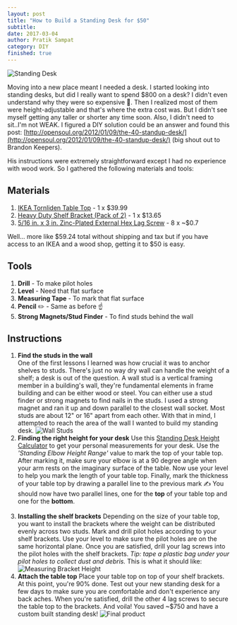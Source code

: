 ```yaml
---
layout: post
title: "How to Build a Standing Desk for $50"
subtitle:
date: 2017-03-04
author: Pratik Sampat
category: DIY
finished: true
---
```


![Standing Desk](../img/blog/how-to-build-50-desk/IMG_1934.jpg)

Moving into a new place meant I needed a desk. I started looking into standing desks, but did I really want to spend $800 on a desk? I didn't even understand why they were so expensive :thinking:.  Then I realized most of them were height-adjustable and that's where the extra cost was.  But I didn't see myself getting any taller or shorter any time soon. Also, I didn't need to sit..I'm not WEAK. I figured a DIY solution could be an answer and found this post: [http://opensoul.org/2012/01/09/the-40-standup-desk/](http://opensoul.org/2012/01/09/the-40-standup-desk/) (big shout out to Brandon Keepers).  

His instructions were extremely straightforward except I had no experience with wood work. So I gathered the following materials and tools:

## Materials
1. [IKEA Tornliden Table Top](http://www.ikea.com/us/en/catalog/products/20251479/#/20240626) - 1 x $39.99
2. [Heavy Duty Shelf Bracket (Pack of 2)](https://www.amazon.com/Knape-Vogt-208WH500-Heavy-Bracket/dp/B00004YK8T) - 1 x $13.65
3. [5/16 in. x 3 in. Zinc-Plated External Hex Lag Screw](http://www.homedepot.com/p/Everbilt-5-16-in-x-3-in-Zinc-Plated-External-Hex-Lag-Screw-50-per-Box-801460/204282515) - 8 x ~$0.7

Well... more like $59.24 total without shipping and tax but if you have access to an IKEA and a wood shop, getting it to $50 is easy.

## Tools
1. **Drill** - To make pilot holes
2. **Level** - Need that flat surface
3. **Measuring Tape** - To mark that flat surface
4. **Pencil** :pencil2: - Same as before :point_up:
5. **Strong Magnets/Stud Finder** - To find studs behind the wall

## Instructions

1. **Find the studs in the wall**  
    One of the first lessons I learned was how crucial it was to anchor shelves to studs. There's just no way dry wall can handle the weight of a shelf; a desk is out of the question.  A wall stud is a vertical framing member in a building's wall, they're fundamental elements in frame building and can be either wood or steel.  You can either use a stud finder or strong magnets to find nails in the studs.  I used a strong magnet and ran it up and down parallel to the closest wall socket.  Most studs are about 12" or 16" apart from each other.  With that in mind, I attempted to reach the area of the wall I wanted to build my standing desk.
      ![Wall Studs](../img/blog/how-to-build-50-desk/wallstuds.jpg?style=imgInPost)
2. **Finding the right height for your desk**
    Use this [Standing Desk Height Calculator](http://www.thehumansolution.com/ergonomic-office-desk-chair-keyboard-height-calculator.html) to get your personal measurements for your desk. Use the *'Standing Elbow Height Range'* value to mark the top of your table top.  After marking it, make sure your elbow is at a 90 degree angle when your arm rests on the imaginary surface of the table.  Now use your level to help you mark the length of your table top.  Finally, mark the thickness of your table top by drawing a parallel line to the previous mark :writing_hand:  You should now have two parallel lines, one for the **top** of your table top and one for the **bottom**.<br /><br />
3. **Installing the shelf brackets**
    Depending on the size of your table top, you want to install the brackets where the weight can be distributed evenly across two studs. Mark and drill pilot holes according to your shelf brackets. Use your level to make sure the pilot holes are on the same horizontal plane. Once you are satisfied, drill your lag screws into the pilot holes with the shelf brackets. *Tip: tape a plastic bag under your pilot holes to collect dust and debris.* This is what it should like:
      ![Measuring Bracket Height](../img/blog/how-to-build-50-desk/IMG_1928.jpg?style=imgInPost)
4. **Attach the table top**
    Place your table top on top of your shelf brackets.  At this point, you're 90% done.  Test out your new standing desk for a few days to make sure you are comfortable and don't experience any back aches.  When you're satisfied, drill the other 4 lag screws to secure the table top to the brackets.  And voila! You saved ~$750 and have a custom built standing desk!
      ![Final product](../img/blog/how-to-build-50-desk/IMG_1923.jpg?style=imgInPost)
